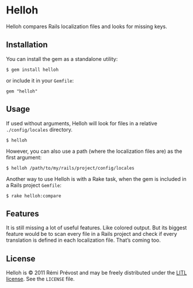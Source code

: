 # Helloh

Helloh compares Rails localization files and looks for missing keys.

## Installation

You can install the gem as a standalone utility:

    $ gem install helloh

or include it in your `Gemfile`:

    gem "helloh"

## Usage

If used without arguments, Helloh will look for files in a relative `./config/locales` directory.

    $ helloh

However, you can also use a path (where the localization files are) as the first argument:

    $ helloh /path/to/my/rails/project/config/locales

Another way to use Helloh is with a Rake task, when the gem is included in a Rails project `Gemfile`:

    $ rake helloh:compare

## Features

It is still missing a lot of useful features. Like colored output. But its biggest feature would be to scan every file in a Rails project and check if every translation is defined in each localization file. That’s coming too.

## License

Helloh is © 2011 Rémi Prévost and may be freely distributed under the [LITL license](http://litl.info/). See the `LICENSE` file.
